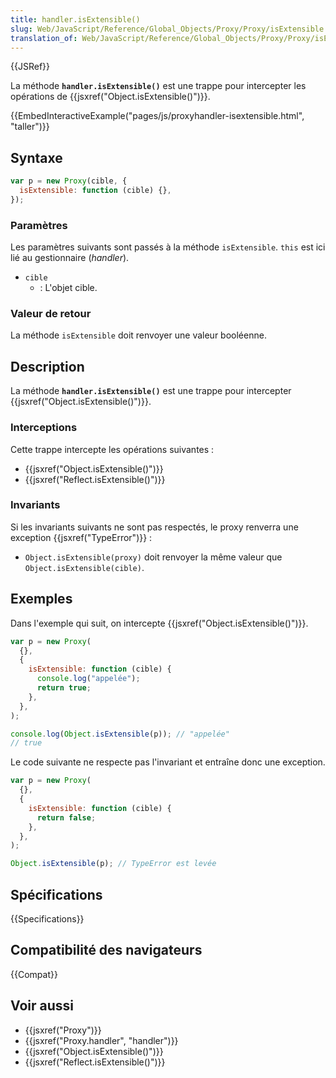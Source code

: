 ```yaml
---
title: handler.isExtensible()
slug: Web/JavaScript/Reference/Global_Objects/Proxy/Proxy/isExtensible
translation_of: Web/JavaScript/Reference/Global_Objects/Proxy/Proxy/isExtensible
---
```


{{JSRef}}

La méthode **`handler.isExtensible()`** est une trappe pour intercepter les opérations de {{jsxref("Object.isExtensible()")}}.

{{EmbedInteractiveExample("pages/js/proxyhandler-isextensible.html", "taller")}}

## Syntaxe

```js
var p = new Proxy(cible, {
  isExtensible: function (cible) {},
});
```

### Paramètres

Les paramètres suivants sont passés à la méthode `isExtensible`. `this` est ici lié au gestionnaire (_handler_).

- `cible`
  - : L'objet cible.

### Valeur de retour

La méthode `isExtensible` doit renvoyer une valeur booléenne.

## Description

La méthode **`handler.isExtensible()`** est une trappe pour intercepter {{jsxref("Object.isExtensible()")}}.

### Interceptions

Cette trappe intercepte les opérations suivantes :

- {{jsxref("Object.isExtensible()")}}
- {{jsxref("Reflect.isExtensible()")}}

### Invariants

Si les invariants suivants ne sont pas respectés, le proxy renverra une exception {{jsxref("TypeError")}} :

- `Object.isExtensible(proxy)` doit renvoyer la même valeur que `Object.isExtensible(cible)`.

## Exemples

Dans l'exemple qui suit, on intercepte {{jsxref("Object.isExtensible()")}}.

```js
var p = new Proxy(
  {},
  {
    isExtensible: function (cible) {
      console.log("appelée");
      return true;
    },
  },
);

console.log(Object.isExtensible(p)); // "appelée"
// true
```

Le code suivante ne respecte pas l'invariant et entraîne donc une exception.

```js
var p = new Proxy(
  {},
  {
    isExtensible: function (cible) {
      return false;
    },
  },
);

Object.isExtensible(p); // TypeError est levée
```

## Spécifications

{{Specifications}}

## Compatibilité des navigateurs

{{Compat}}

## Voir aussi

- {{jsxref("Proxy")}}
- {{jsxref("Proxy.handler", "handler")}}
- {{jsxref("Object.isExtensible()")}}
- {{jsxref("Reflect.isExtensible()")}}

